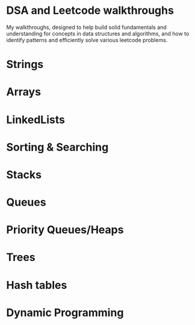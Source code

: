 # DSA and Leetcode walkthroughs 
My walkthroughs, designed to help build solid fundamentals and understanding for concepts in data structures and algorithms, and how to identify patterns and efficiently solve various leetcode problems.  

# Strings
# Arrays
# LinkedLists
# Sorting & Searching
# Stacks
# Queues
# Priority Queues/Heaps
# Trees
# Hash tables
# Dynamic Programming 
